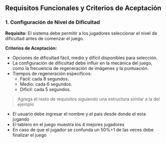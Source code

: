 ## Requisitos Funcionales y Criterios de Aceptación
### 1. Configuración de Nivel de Dificultad
**Requisito:** El sistema debe permitir a los jugadores seleccionar el nivel de dificultad antes de comenzar el juego.

**Criterios de Aceptación:**
- Opciones de dificultad fácil, medio y difícil disponibles para selección.
- La configuración de dificultad debe influir en la mecánica del juego, como la frecuencia de regeneración de imágenes y la puntuación.
- Tiempos de regeneración específicos:
  - Fácil: cada 8 segundos.
  - Medio: cada 6 segundos.
  - Difícil: cada 5 segundos.


> Agrega el resto de requisitos siguiendo una estructura similar a la del ejemplo

- El usuario debe ingresar el nombre y el pais desde donde el esta jugando
- El tablero en el juego muestra los 4 mejores jugadores
- En caso de que el jugador se confunda un 50%+1 de las veces debe finalizar el juego

